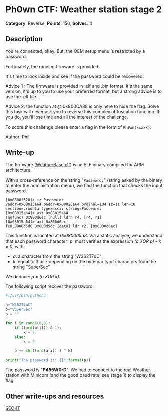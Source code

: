 # Ph0wn CTF: Weather station stage 2

**Category**: Reverse, **Points**: 150, **Solves**: 4

## Description

You're connected, okay. But, the OEM setup menu is restricted by a password.

Fortunately, the running firmware is provided.

It's time to look inside and see if the password could be recovered.

Advice 1 : The firmware is provided in .elf and .bin format. It's the same version, it's up to you to use your preferred format, but a strong advice is to use the .elf file.

Advice 2: the function at @ 0x800CA88 is only here to hide the flag. Solve this task will never ask you to reverse this complex obfuscation function. If you do, you'll lose time and all the interest of the challenge.

To score this challenge please enter a flag in the form of `Ph0wn{xxxxx}`.

Author: Phil


## Write-up

The firmware ([WeatherBase.elf](./WeatherBase.elf)) is an ELF
binary compiled for ARM architecture.

With a cross-reference on the string "``Password:``" (string asked by the
binary to enter the administration menu), we find the function that checks
the input password.

```
[0x0800f520]> iz~Password:
vaddr=0x08015a64 paddr=0x00025a64 ordinal=104 sz=11 len=10 section=.rodata type=ascii string=Password: 
[0x08015a64]> axt 0x08015a64
(nofunc) 0x800d6ec [null] ldrh r4, [r4, r1] 
[0x08015a64]> axt 0x800d6ec
fcn.0800d5d8 0x800d5dc [data] ldr r2, [0x0800d6ec]
```

This function is located at *0x0800d5d8*. Via a static analyse, we
understand that each password character 'p' must verifies the expression
*(a XOR p) - k = 0*, with:

- *a*: a character from the string "W362T7uC"
- *k*: equal to 3 or 7 depending on the byte parity of characters from the
  string "SuperSec"

We deduce: *p = (a XOR k)*.

The following script recover the password:

```python
#!/usr/bin/python3

a="W362T7uC"
b="SuperSec"
p = ""

for i in range(0,8):
    if ((ord(b[i])) & 1):
        k = 7
    else:
        k = 3

    p += chr((ord(a[i]) ) ^ k)

print("The password is: {}".format(p))
```

The password is "**P455W0rD**". We had to connect to the real Weather
station with Minicom (and the good baud rate, see stage 1) to display the
flag.

## Other write-ups and resources

[SEC-IT](https://blog.sec-it-solutions.fr/write-up/2017/12/05/jla-writeup-ph0wn-1.html)

